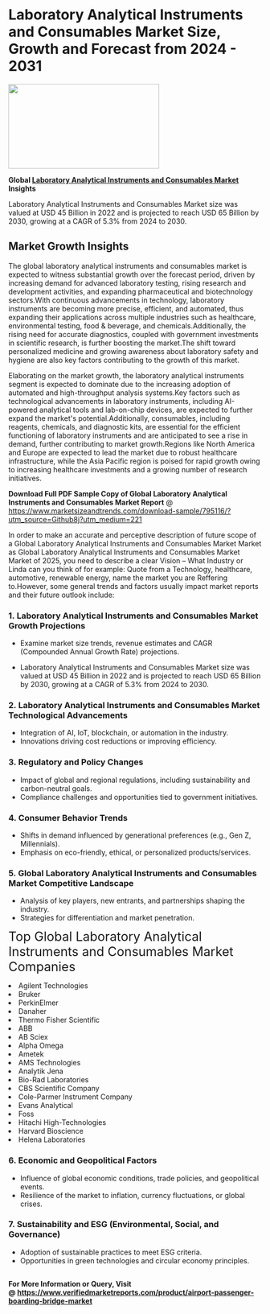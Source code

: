<H1>Laboratory Analytical Instruments and Consumables Market Size, Growth and Forecast from 2024 - 2031</H1><img class="aligncenter size-medium wp-image-584254" src="https://thirdeyenews.in/wp-content/uploads/2024/09/Global-Market-Research-300x168.jpeg" alt="" width="300" height="168" /><p><strong>Global&nbsp;<a href="https://www.marketsizeandtrends.com/download-sample/795116/?utm_source=Github8j?utm_medium=221">Laboratory Analytical Instruments and Consumables Market</a> Insights</strong></p><p>Laboratory Analytical Instruments and Consumables Market size was valued at USD 45 Billion in 2022 and is projected to reach USD 65 Billion by 2030, growing at a CAGR of 5.3% from 2024 to 2030.</p><p><h2>Market Growth Insights</h2> <p>The global laboratory analytical instruments and consumables market is expected to witness substantial growth over the forecast period, driven by increasing demand for advanced laboratory testing, rising research and development activities, and expanding pharmaceutical and biotechnology sectors.With continuous advancements in technology, laboratory instruments are becoming more precise, efficient, and automated, thus expanding their applications across multiple industries such as healthcare, environmental testing, food & beverage, and chemicals.Additionally, the rising need for accurate diagnostics, coupled with government investments in scientific research, is further boosting the market.The shift toward personalized medicine and growing awareness about laboratory safety and hygiene are also key factors contributing to the growth of this market.</p> <p>Elaborating on the market growth, the laboratory analytical instruments segment is expected to dominate due to the increasing adoption of automated and high-throughput analysis systems.Key factors such as technological advancements in laboratory instruments, including AI-powered analytical tools and lab-on-chip devices, are expected to further expand the market's potential.Additionally, consumables, including reagents, chemicals, and diagnostic kits, are essential for the efficient functioning of laboratory instruments and are anticipated to see a rise in demand, further contributing to market growth.Regions like North America and Europe are expected to lead the market due to robust healthcare infrastructure, while the Asia Pacific region is poised for rapid growth owing to increasing healthcare investments and a growing number of research initiatives.</p> <p><span class=""><strong>Download Full PDF Sample Copy of Global Laboratory Analytical Instruments and Consumables Market Report</strong> @ <a href="https://www.marketsizeandtrends.com/download-sample/795116/?utm_source=Github8j?utm_medium=221" target="_blank">https://www.marketsizeandtrends.com/download-sample/795116/?utm_source=Github8j?utm_medium=221</a></span></p><p>In order to make an accurate and perceptive description of future scope of a Global&nbsp;Laboratory Analytical Instruments and Consumables Market Market as Global&nbsp;Laboratory Analytical Instruments and Consumables Market Market of 2025, you need to describe a clear Vision &ndash; What Industry or Linda can you think of for example: Quote from a Technology, healthcare, automotive, renewable energy, name the market you are Reffering to.However, some general trends and factors usually impact market reports and their future outlook include:</p><h3>1.&nbsp;<strong>Laboratory Analytical Instruments and Consumables Market Growth Projections</strong></h3><ul><li>Examine market size trends, revenue estimates and CAGR (Compounded Annual Growth Rate) projections.</li><li><p>Laboratory Analytical Instruments and Consumables Market size was valued at USD 45 Billion in 2022 and is projected to reach USD 65 Billion by 2030, growing at a CAGR of 5.3% from 2024 to 2030.</p></li></ul><h3>2.&nbsp;<strong>Laboratory Analytical Instruments and Consumables Market Technological Advancements</strong></h3><ul><li>Integration of AI, IoT, blockchain, or automation in the industry.</li><li>Innovations driving cost reductions or improving efficiency.</li></ul><h3>3.&nbsp;<strong>Regulatory and Policy Changes</strong></h3><ul><li>Impact of global and regional regulations, including sustainability and carbon-neutral goals.</li><li>Compliance challenges and opportunities tied to government initiatives.</li></ul><h3>4.&nbsp;<strong>Consumer Behavior Trends</strong></h3><ul><li>Shifts in demand influenced by generational preferences (e.g., Gen Z, Millennials).</li><li>Emphasis on eco-friendly, ethical, or personalized products/services.</li></ul><h3>5.&nbsp;<strong>Global Laboratory Analytical Instruments and Consumables Market Competitive Landscape</strong></h3><ul><li>Analysis of key players, new entrants, and partnerships shaping the industry.</li><li>Strategies for differentiation and market penetration.</li></ul><p data-pm-slice="1 1 []"><span style="color: inherit; font-family: inherit; font-size: 25px;">Top Global Laboratory Analytical Instruments and Consumables Market Companies</span></p><div class="" data-test-id=""><p><li>Agilent Technologies</li><li> Bruker</li><li> PerkinElmer</li><li> Danaher</li><li> Thermo Fisher Scientific</li><li> ABB</li><li> AB Sciex</li><li> Alpha Omega</li><li> Ametek</li><li> AMS Technologies</li><li> Analytik Jena</li><li> Bio-Rad Laboratories</li><li> CBS Scientific Company</li><li> Cole-Parmer Instrument Company</li><li> Evans Analytical</li><li> Foss</li><li> Hitachi High-Technologies</li><li> Harvard Bioscience</li><li> Helena Laboratories</li></p></div><h3>6.&nbsp;<strong>Economic and Geopolitical Factors</strong></h3><ul><li>Influence of global economic conditions, trade policies, and geopolitical events.</li><li>Resilience of the market to inflation, currency fluctuations, or global crises.</li></ul><h3>7.&nbsp;<strong>Sustainability and ESG (Environmental, Social, and Governance)</strong></h3><ul><li>Adoption of sustainable practices to meet ESG criteria.</li><li>Opportunities in green technologies and circular economy principles.</li></ul><h2><strong style="font-size: 14px;">For More Information or Query, Visit @&nbsp;</strong><a style="background-color: #ffffff; font-size: 14px;" href="https://www.marketsizeandtrends.com/report/laboratory-analytical-instruments-and-consumables-market/" target="_blank">https://www.verifiedmarketreports.com/product/airport-passenger-boarding-bridge-market</a></h2>